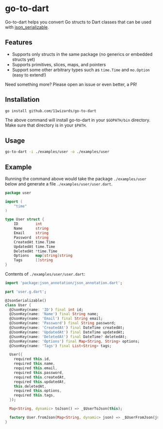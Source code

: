 # go-to-dart

Go-to-dart helps you convert Go structs to Dart classes that can be used with [json_serializable](https://pub.dev/packages/json_serializable).

## Features

- Supports only structs in the same package (no generics or embedded structs yet)
- Supports primitives, slices, maps, and pointers
- Support some other arbitrary types such as `time.Time` and `mo.Option` (easy to extend!)

Need something more? Please open an issue or even better, a PR!

## Installation

```bash
go install github.com/11wizards/go-to-dart
```

The above command will install go-to-dart in your `$GOPATH/bin` directory. Make sure that directory is in your `$PATH`.

## Usage

```bash
go-to-dart -i ./examples/user -o ./examples/user
```

## Example

Running the command above would take the package `./examples/user` below and generate a file `./examples/user/user.dart`.

```go
package user

import (
	"time"
)

type User struct {
	ID        int
	Name      string
	Email     string
	Password  string
	CreatedAt time.Time
	UpdatedAt time.Time
	DeletedAt *time.Time
	Options   map[string]string
	Tags      []string
}
```

Contents of `./examples/user/user.dart`:
```dart
import 'package:json_annotation/json_annotation.dart';

part 'user.g.dart';

@JsonSerializable()
class User {
  @JsonKey(name: 'ID') final int id;
  @JsonKey(name: 'Name') final String name;
  @JsonKey(name: 'Email') final String email;
  @JsonKey(name: 'Password') final String password;
  @JsonKey(name: 'CreatedAt') final DateTime createdAt;
  @JsonKey(name: 'UpdatedAt') final DateTime updatedAt;
  @JsonKey(name: 'DeletedAt') final DateTime? deletedAt;
  @JsonKey(name: 'Options') final Map<String, String> options;
  @JsonKey(name: 'Tags') final List<String> tags;

  User({
    required this.id,
    required this.name,
    required this.email,
    required this.password,
    required this.createdAt,
    required this.updatedAt,
    this.deletedAt,
    required this.options,
    required this.tags,
  });

  Map<String, dynamic> toJson() => _$UserToJson(this);

  factory User.fromJson(Map<String, dynamic> json) => _$UserFromJson(json);
}


```